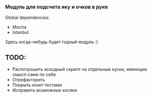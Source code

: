 ### Модуль для подсчета яку и очков в руке
 
Global dependencies:
- Mocha
- Istanbul

Здесь когда-нибудь будет годный модуль :)

## TODO:
- Распотрошить исходный скрипт на отдельные куски, имеющие смысл сами по себе
- Отрефакторить
- Покрыть юнит-тестами
- Исправить возможные косяки
